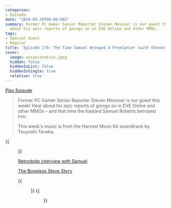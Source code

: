 ```yaml
---
categories:
- Episode
date: "2024-03-29T09:00:00Z"
summary: Former PC Gamer Senior Reporter Steven Messner is our guest this week! Hear
  about his epic reports of goings on in EVE Online and other MMOs.
tags:
- Special Guest
- Regular
title: 'Episode 170: The Time Samuel Wronged A Freelancer (with Steven Messner)'
cover: 
  image: assassination.jpeg
  hidden: false
  hiddenInList: false
  hiddenInSingle: true
  relative: true
---
```


[Play Episode](https://www.patreon.com/posts/episode-170-time-101260517)
> Former PC Gamer Senior Reporter Steven Messner is our guest this week! Hear about his epic reports of goings on in EVE Online and other MMOs – and that time the bastard Samuel Roberts betrayed him.
>
> This week's music is from the Harvest Moon 64 soundtrack by Tsuyoshi Tanaka.

{{<figure 
    src="serious-sam.jpeg" 
    caption="Image Credit: Samuel, via Retrododo" 
    alt="Serious Sam">}}

[Retrododo interview with Samuel](https://retrododo.com/lets-talk-retro-samuel-roberts/)

[The Boneless Steve Story](https://www.pcgamer.com/how-one-mistake-turned-eve-onlines-deadliest-hunters-into-corpses/)

{{<figure 
    src="assassination.jpeg" 
    alt="Assassination" >}}
{{<figure 
    src="stirring.jpeg" 
    alt="Stirring" >}}